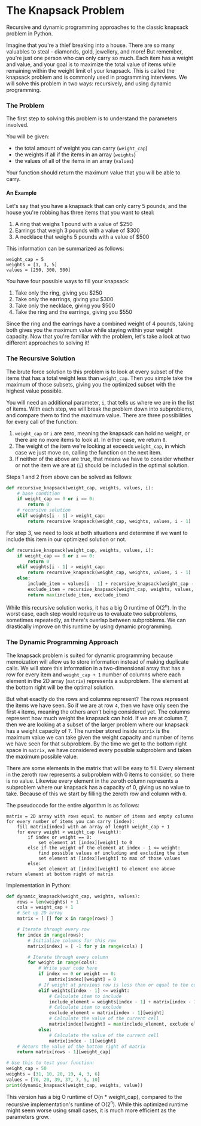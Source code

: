 # The Knapsack Problem

Recursive and dynamic programming approaches to the classic knapsack problem in Python.

Imagine that you're a thief breaking into a house. There are so many valuables to steal - diamonds, gold, jewellery, and more! But remember, you're just one person who can only carry so much. Each item has a weight and value, and your goal is to maximize the total value of items while remaining within the weight limit of your knapsack. This is called the knapsack problem and is commonly used in programming interviews. We will solve this problem in two ways: recursively, and using dynamic programming.

### The Problem

The first step to solving this problem is to understand the parameters involved.

You will be given:

- the total amount of weight you can carry (`weight_cap`)
- the weights if all if the items in an array (`weights`)
- the values of all of the items in an array (`values`)

Your function should return the maximum value that you will be able to carry.

#### An Example

Let's say that you have a knapsack that can only carry 5 pounds, and the house you're robbing has three items that you want to steal:

1. A ring that weighs 1 pound with a value of $250
2. Earrings that weigh 3 pounds with a value of $300
3. A necklace that weighs 5 pounds with a value of $500

This information can be summarized as follows:

```
weight_cap = 5
weights = [1, 3, 5]
values = [250, 300, 500]
```

You have four possible ways to fill your knapsack:

1. Take only the ring, giving you $250
2. Take only the earrings, giving you $300
3. Take only the necklace, giving you $500
4. Take the ring and the earrings, giving you $550

Since the ring and the earrings have a combined weight of 4 pounds, taking both gives you the maximum value while staying within your weight capacity. Now that you're familiar with the problem, let's take a look at two different approaches to solving it!

### The Recursive Solution

The brute force solution to this problem is to look at every subset of the items that has a total weight less than `weight_cap`. Then you simple take the maximum of those subsets, giving you the optimized subset with the highest value possible.

You will need an additional parameter, `i`, that tells us where we are in the list of items. With each step, we will break the problem down into subproblems, and compare them to find the maximum value. There are three possibilities for every call of the function:

1. `weight_cap` or `i` are zero, meaning the knapsack can hold no weight, or there are no more items to look at. In either case, we return `0`.
2. The weight of the item we're looking at exceeds `weight_cap`, in which case we just move on, calling the function on the next item.
3. If neither of the above are true, that means we have to consider whether or not the item we are at (`i`) should be included in the optimal solution.

Steps 1 and 2 from above can be solved as follows:

```python
def recursive_knapsack(weight_cap, weights, values, i):
    # base condition
    if weight_cap == 0 or i == 0:
        return 0
    # recursive solution
    elif weights[i - 1] > weight_cap:
        return recursive knapsack(weight_cap, weights, values, i - 1)
```

For step 3, we need to look at both situations and determine if we want to include this item in our optimized solution or not.

```python
def recursive_knapsack(weight_cap, weights, values, i):
    if weight_cap == 0 or i == 0:
        return 0
    elif weights[i - 1] > weight_cap:
        return recursive_knapsack(weight_cap, weights, values, i - 1)
    else:
        include_item = values[i - 1] + recursive_knapsack(weight_cap - weights[i - 1], weights, values, i - 1)
        exclude_item = recursive_knapsack(weight_cap, weights, values, i - 1)
        return max(include_item, exclude_item)
```

While this recursive solution works, it has a big O runtime of O(2<sup>n</sup>). In the worst case, each step would require us to evaluate two subproblems, sometimes repeatedly, as there's overlap between subproblems. We can drastically improve on this runtime by using dynamic programming.

### The Dynamic Programming Approach

The knapsack problem is suited for dynamic programming because memoization will allow us to store information instead of making duplicate calls. We will store this information in a two-dimensional array that has a row for every item and `weight_cap + 1` number of columns where each element in the 2D array (`matrix`) represents a subproblem. The element at the bottom right will be the optimal solution.

But what exactly do the rows and columns represent? The rows represent the items we have seen. So if we are at row `4`, then we have only seen the first `4` items, meaning the others aren't being considered yet. The columns represent how much weight the knapsack can hold. If we are at column 7, then we are looking at a subset of the larger problem where our knapsack has a weight capacity of `7`. The number stored inside `matrix` is the maximum value we can take given the weight capacity and number of items we have seen for that subproblem. By the time we get to the bottom right space in `matrix`, we have considered every possible subproblem and taken the maximum possible value.

There are some elements in the matrix that will be easy to fill. Every element in the zeroth row represents a subproblem with 0 items to consider, so there is no value. Likewise every element in the zeroth column represents a subproblem where our knapsack has a capacity of 0, giving us no value to take. Because of this we start by filling the zeroth row and column with `0`.

The pseudocode for the entire algorithm is as follows:

```
matrix = 2D array with rows equal to number of items and empty columns
for every number of items you can carry (index):
    fill matrix[index] with an array of length weight_cap + 1
    for every weight < weight_cap (weight):
        if index or weight == 0:
            set element at [index][weight] to 0
        else if the weight of the element at index - 1 <= weight:
            find possible values of including and excluding the item
            set element at [index][weight] to max of those values
        else:
            set element at [index][weight] to element one above
return element at bottom right of matrix
```

Implementation in Python:

```python
def dynamic_knapsack(weight_cap, weights, values):
    rows = len(weights) + 1
    cols = weight_cap + 1
    # Set up 2D array
    matrix = [ [] for x in range(rows) ]

    # Iterate through every row
    for index in range(rows):
        # Initialize columns for this row
        matrix[index] = [ -1 for y in range(cols) ]

        # Iterate through every column
        for weight in range(cols):
            # Write your code here
            if index == 0 or weight == 0:
                matrix[index][weight] = 0
            # If weight at previous row is less than or equal to the current weight
            elif weights[index - 1] <= weight:
                # Calculate item to include
                include_element = weights[index - 1] + matrix[index - 1][weight - weights[index - 1]]
                # Calculate item to exclude
                exclude_element = matrix[index - 1][weight]
                # Calculate the value of the current cell
                matrix[index][weight] = max(include_element, exclude element)
            else:
                # Calculate the value of the current cell
                matrix[index - 1][weight]
    # Return the value of the bottom right of matrix
    return matrix[rows - 1][weight_cap]

# Use this to test your function:
weight_cap = 50
weights = [31, 10, 20, 19, 4, 3, 6]
values = [70, 20, 39, 37, 7, 5, 10]
print(dynamic_knapsack(weight_cap, weights, value))
```

This version has a big O runtime of O(n \* weight_cap), compared to the recursive implementation's runtime of O(2<sup>n</sup>). While this optimized runtime might seem worse using small cases, it is much more efficient as the parameters grow.
